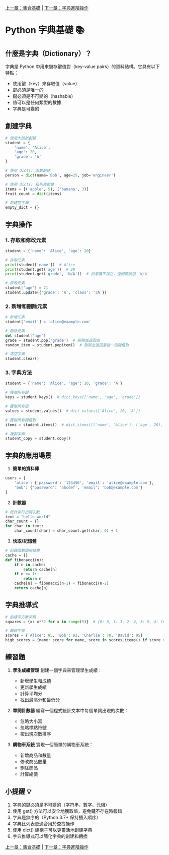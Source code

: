 [上一章：集合基礎](019_集合基礎.md) | [下一章：字典進階操作](021_字典進階操作.md)

# Python 字典基礎 📚

## 什麼是字典（Dictionary）？

字典是 Python 中用來儲存鍵值對（key-value pairs）的資料結構。它具有以下特點：
- 使用鍵（key）來存取值（value）
- 鍵必須是唯一的
- 鍵必須是不可變的（hashable）
- 值可以是任何類型的數據
- 字典是可變的

## 創建字典

```python
# 使用大括號創建
student = {
    'name': 'Alice',
    'age': 20,
    'grade': 'A'
}

# 使用 dict() 函數創建
person = dict(name='Bob', age=25, job='engineer')

# 使用 dict() 和列表創建
items = [('apple', 5), ('banana', 3)]
fruit_count = dict(items)

# 創建空字典
empty_dict = {}
```

## 字典操作

### 1. 存取和修改元素

```python
student = {'name': 'Alice', 'age': 20}

# 存取元素
print(student['name'])  # Alice
print(student.get('age'))  # 20
print(student.get('grade', 'N/A'))  # 如果鍵不存在，返回預設值 'N/A'

# 修改元素
student['age'] = 21
student.update({'grade': 'A', 'class': '3A'})
```

### 2. 新增和刪除元素

```python
# 新增元素
student['email'] = 'alice@example.com'

# 刪除元素
del student['age']
grade = student.pop('grade')  # 刪除並返回值
random_item = student.popitem()  # 刪除並返回最後一個鍵值對

# 清空字典
student.clear()
```

### 3. 字典方法

```python
student = {'name': 'Alice', 'age': 20, 'grade': 'A'}

# 獲取所有鍵
keys = student.keys()  # dict_keys(['name', 'age', 'grade'])

# 獲取所有值
values = student.values()  # dict_values(['Alice', 20, 'A'])

# 獲取所有鍵值對
items = student.items()  # dict_items([('name', 'Alice'), ('age', 20), ('grade', 'A')])

# 複製字典
student_copy = student.copy()
```

## 字典的應用場景

1. **簡單的資料庫**

```python
users = {
    'alice': {'password': '123456', 'email': 'alice@example.com'},
    'bob': {'password': 'abcdef', 'email': 'bob@example.com'}
}
```

2. **計數器**

```python
# 統計字符出現次數
text = "hello world"
char_count = {}
for char in text:
    char_count[char] = char_count.get(char, 0) + 1
```

3. **快取/記憶體**

```python
# 記錄函數調用結果
cache = {}
def fibonacci(n):
    if n in cache:
        return cache[n]
    if n <= 1:
        return n
    cache[n] = fibonacci(n-1) + fibonacci(n-2)
    return cache[n]
```

## 字典推導式

```python
# 創建平方數字典
squares = {x: x**2 for x in range(5)}  # {0: 0, 1: 1, 2: 4, 3: 9, 4: 16}

# 篩選字典
scores = {'Alice': 85, 'Bob': 92, 'Charlie': 78, 'David': 95}
high_scores = {name: score for name, score in scores.items() if score >= 90}
```

## 練習題

1. **學生成績管理**
   創建一個字典來管理學生成績：
   - 新增學生和成績
   - 更新學生成績
   - 計算平均分
   - 找出最高分和最低分

2. **單詞計數器**
   編寫一個程式統計文本中每個單詞出現的次數：
   - 忽略大小寫
   - 忽略標點符號
   - 按出現次數排序

3. **購物車系統**
   實現一個簡單的購物車系統：
   - 新增商品和數量
   - 修改商品數量
   - 刪除商品
   - 計算總價

## 小提醒 💡

1. 字典的鍵必須是不可變的（字符串、數字、元組）
2. 使用 get() 方法可以安全地獲取值，避免鍵不存在時報錯
3. 字典是無序的（Python 3.7+ 保持插入順序）
4. 字典比列表更適合用於查找操作
5. 使用 dict() 建構子可以更靈活地創建字典
6. 字典推導式可以簡化字典的創建和轉換

[上一章：集合基礎](019_集合基礎.md) | [下一章：字典進階操作](021_字典進階操作.md) 